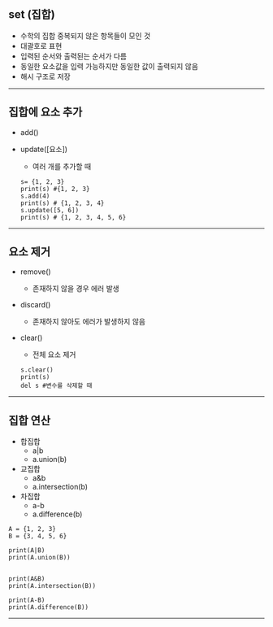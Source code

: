 ## set (집합)

- 수학의 집합 중복되지 않은 항목들이 모인 것
- 대괄호로 표현
- 입력된 순서와 출력된는 순서가 다름
- 동일한 요소값을 입력 가능하지만 동일한 값이 출력되지 않음
- 해시 구조로 저장

---

## 집합에 요소 추가

- add()

- update([요소])

  - 여러 개를 추가할 때

  ```
  s= {1, 2, 3}
  print(s) #{1, 2, 3}
  s.add(4)
  print(s) # {1, 2, 3, 4}
  s.update([5, 6])
  print(s) # {1, 2, 3, 4, 5, 6}
  ```

---

## 요소 제거

- remove()

  - 존재하지 않을 경우 에러 발생

- discard()

  - 존재하지 않아도 에러가 발생하지 않음

- clear()

  - 전체 요소 제거

  ~~~
  s.clear()
  print(s)
  del s #변수를 삭제할 때
  ~~~


---

## 집합 연산

- 합집합
  - a|b
  - a.union(b)
- 교집합
  - a&b
  - a.intersection(b)
- 차집합
  - a-b
  - a.difference(b)

```
A = {1, 2, 3}
B = {3, 4, 5, 6}

print(A|B)
print(A.union(B))


print(A&B)
print(A.intersection(B))

print(A-B)
print(A.difference(B))
```

---

